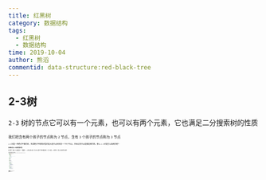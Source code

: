 ```yaml
---
title: 红黑树
category: 数据结构
tags:
  - 红黑树
  - 数据结构
time: 2019-10-04
author: 熊滔
commentid: data-structure:red-black-tree
---
```


## 2-3树

`2-3` 树的节点它可以有一个元素，也可以有两个元素，它也满足二分搜索树的性质

<ImageView src="https://gitee.com/lastknightcoder/blogimage/raw/master/20200703110752.png" style="zoom:50%;" />

我们把含有两个孩子的节点称为 `2` 节点，含有 `3` 个孩子的节点称为 `3` 节点

<ImageView src="https://gitee.com/lastknightcoder/blogimage/raw/master/20200703111306.png" style="zoom:50%;" />


`2-3` 树是一种绝对平衡的树，所谓绝对平衡的树指的是从根节点到任意一个叶子节点，所经过的节点是都是相同的。那么 `2-3` 树是怎么做到的呢? 

<ImageView src="https://gitee.com/lastknightcoder/blogimage/raw/master/20200703111521.png" style="zoom:50%;" />

## 红黑树与2-3树的等价性

由于我们一般每个节点都是表示一个数据的，`2-3` 树有点难以实现，所以有人发明一种树叫做红黑树，它可以说是 `2-3` 树的等价，那么它树如何等价的呢?

<ImageView src="https://gitee.com/lastknightcoder/blogimage/raw/master/20200703111718.png" style="zoom:50%;" />

上图想必很清楚的描述了等价的过程

<ImageView src="https://gitee.com/lastknightcoder/blogimage/raw/master/20200703111829.png" style="zoom:50%;" />

现在我们来实现一下上面描述的红黑树，大部分的代码都是和二分搜索树是重合的，只是在添加时有调整，另外这里我们不牵涉到从红黑树中删除元素，因为太复杂了(其实是我不会)

```java
public class RedBlackTree<E extends Comparable<E>> {
    //规定红色为true 黑色为false
    private static final boolean RED = true;
    private static final boolean BLACK = false;

    private class Node {
        public E e;
        public Node left;
        public Node right;
        public boolean color;

        public Node(E e) {
            this.e = e;
            left = null;
            right = null;
            //我们在2-3树中添加节点时 永远是和别的节点融合 所以默认为红色
            color = RED;
        }

        @Override
        public String toString() {
            return e.toString();
        }
    }

    private Node root;
    private int size;

    public RedBlackTree() {
        root = null;
        size = 0;
    }

    public int size() {
        return size;
    }
    public boolean isEmpty() {
        return size == 0;
    }

    public void add(E e) {
        root = add(root, e);
    }
	
    // 判断节点node的颜色
    private boolean isRed(Node node){
        if(node == null)
            return BLACK;
        return node.color;
    }

    private Node add(Node node, E e) {
        if (node == null) {
            size++;
            return new Node(e);
        }

        if (e.compareTo(node.e) < 0) {
            node.left = add(node.left, e);
        } else if (e.compareTo(node.e) > 0) {
            node.right = add(node.right,e);
        }

        return node;
    }

    public boolean contains(E e) {
        return contains(root, e);
    }

    private boolean contains(Node node, E e) {
        if (node == null) {
            return false;
        }

        if (e.equals(node.e)) {
            return true;
        } else if (e.compareTo(node.e) < 0) {
            return contains(node.left, e);
        } else {
            return contains(node.right,e);
        }
    }
}
```

## 红黑树的性质

在了解了红黑树与 `2-3` 等价以后，我们来看红黑树满足哪些性质

- 每个节点或者是红色的，或者的是黑色的
- 根节点是黑色的

<ImageView src="https://gitee.com/lastknightcoder/blogimage/raw/master/20200703111918.png" style="zoom:50%;" />

- 每一个叶子节点(最后的空节点是黑色的)
  - 因为红色节点只存在于 3 节点中，而所有的叶子节点都是 2 节点
- 如果一个节点是红色的，那么它的所有孩子节点都是黑色的

<ImageView src="https://gitee.com/lastknightcoder/blogimage/raw/master/20200703112042.png" style="zoom:50%;" />

- 从任意一个节点到黑色节点，经过的黑色节点是一样的
  - 因为 `2-3` 树到所有叶子节点的距离都是一样的，而经过的节点，不管是 2 节点还是 3 节点，都包括一个黑色节点，所以经过的黑色节点是一样的

## 向红黑树中添加元素

因为根节点是黑色的，所以我们在添加完元素后需要将根节点变为黑色

```java
public void add(E e) {
    root = add(root, e);
    
    root.color = BLACK;
}
```

在添加元素到红黑树中时，可能会破坏红黑树的规则，这时就需要红黑树进行自我调整，我们就来看一下添加过程会碰到的所有情形，以及处理方法

<ImageView src="https://gitee.com/lastknightcoder/blogimage/raw/master/20200703112214.png" style="zoom:50%;" />

```java
//   node                     x
//  /   \     左旋转         /  \
// T1   x   --------->   node   T3
//     / \              /   \
//    T2 T3            T1   T2
private Node leftRotate(Node node){
    Node x = node.right;
    // 左旋转
    node.right = x.left;
    x.left = node;
    x.color = node.color;
    node.color = RED;
    return x;
}
```

<ImageView src="https://gitee.com/lastknightcoder/blogimage/raw/master/20200703112337.png" style="zoom:50%;" />


```java
// 颜色翻转
private void flipColors(Node node){
    node.color = RED;
    node.left.color = BLACK;
    node.right.color = BLACK;
}
```

<ImageView src="https://gitee.com/lastknightcoder/blogimage/raw/master/20200703112718.png" style="zoom:50%;" />


```java
//     node                   x
//    /   \     右旋转       /  \
//   x    T2   ------->   y   node
//  / \                       /  \
// y  T1                     T1  T2
private Node rightRotate(Node node){
    Node x = node.left;
    // 右旋转
    node.left = x.right;
    x.right = node;
    x.color = node.color;
    node.color = RED;
    return x;
}
```

<ImageView src="https://gitee.com/lastknightcoder/blogimage/raw/master/20200703112846.png" style="zoom:50%;" />

对上面的情况进行总结

<ImageView src="https://gitee.com/lastknightcoder/blogimage/raw/master/20200703112959.png" style="zoom:50%;" />

```java
private Node add(Node node, E e) {

    if (node == null) {
        size++;
        return new Node(e);
    }
    
    if (e.compareTo(node.e) < 0) {
        node.left = add(node.left, e);
    } else if (e.compareTo(node.e) > 0) {
        node.right = add(node.right,e);
    }
    
    if (isRed(node.right) && !isRed(node.left))
        node = leftRotate(node);
    if (isRed(node.left) && isRed(node.left.left))
        node = rightRotate(node);
    if (isRed(node.left) && isRed(node.right))
        flipColors(node);

    return node;
}
```

## 完整代码

```java
public class RedBlackTree<E extends Comparable<E>> {
    //规定红色为true 黑色为false
    private static final boolean RED = true;
    private static final boolean BLACK = false;

    private class Node {
        public E e;
        public Node left;
        public Node right;
        public boolean color;

        public Node(E e) {
            this.e = e;
            left = null;
            right = null;
            //我们在2-3树中添加节点时 永远是和别的节点融合 所以默认为红色
            color = RED;
        }

        @Override
        public String toString() {
            return e.toString();
        }
    }
    
    private Node root;
    private int size;

    public RedBlackTree() {
        root = null;
        size = 0;
    }

    public int size() {
        return size;
    }
    public boolean isEmpty() {
        return size == 0;
    }

    private boolean isRed(Node node) {
        if (node == null) {
            return BLACK;
        }
        return node.color;
    }

    //   node                     x
    //  /   \     左旋转         /  \
    // T1   x   --------->   node   T3
    //     / \              /   \
    //    T2 T3            T1   T2
    private Node leftRotate(Node node) {
        Node x = node.right;
        node.right = x.left;
        x.left = node;

        x.color = node.color;
        node.color = RED;

        return x;
    }

    //     node                   x
    //    /   \     右旋转       /  \
    //   x    T2   ------->   y   node
    //  / \                       /  \
    // y  T1                     T1  T2
    private Node rightRotate(Node node) {
        Node x = node.left;
        node.left = x.right;
        x.right = node;

        x.color = node.color;
        node.color = RED;

        return x;
    }

    private void flipColors(Node node) {
        node.color = RED;
        node.left.color = BLACK;
        node.right.color = BLACK;
    }

    public void add(E e) {
        root = add(root, e);

        root.color = BLACK;
    }


    private Node add(Node node, E e) {
        if (node == null) {
            size++;
            return new Node(e);
        }

        if (e.compareTo(node.e) < 0) {
            node.left = add(node.left, e);
        } else if (e.compareTo(node.e) > 0) {
            node.right = add(node.right,e);
        }

        if (isRed(node.right) && !isRed(node.left))
            node = leftRotate(node);
        if (isRed(node.left) && isRed(node.left.left))
            node = rightRotate(node);
        if (isRed(node.left) && isRed(node.right))
            flipColors(node);
        
        return node;
    }

    public boolean contains(E e) {
        return contains(root, e);
    }

    private boolean contains(Node node, E e) {
        if (node == null) {
            return false;
        }

        if (e.equals(node.e)) {
            return true;
        } else if (e.compareTo(node.e) < 0) {
            return contains(node.left, e);
        } else {
            return contains(node.right,e);
        }
    }
}
```

